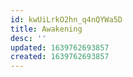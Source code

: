 ```yaml
---
id: kwUiLrkO2hn_q4nQYWa5D
title: Awakening
desc: ''
updated: 1639762693857
created: 1639762693857
---
```


